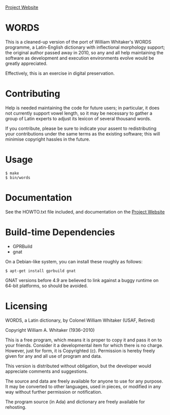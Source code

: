 [Project Website](http://mk270.github.io/whitakers-words/)

WORDS
=====

This is a cleaned-up version of the port of William Whitaker's WORDS
programme, a Latin-English dictionary with inflectional morphology
support; the original author passed away in 2010, so any and all help
maintaining the software as development and execution environments evolve
would be greatly appreciated.

Effectively, this is an exercise in digital preservation.

Contributing
============

Help is needed maintaining the code for future users; in particular, it
does not currently support vowel length, so it may be necessary to gather
a group of Latin experts to adjust its lexicon of several thousand words.

If you contribute, please be sure to indicate your assent to redistributing
your contributions under the same terms as the existing software; this
will minimise copyright hassles in the future.

Usage
=====

    $ make
    $ bin/words

Documentation
=============

See the HOWTO.txt file included, 
and documentation on the [Project Website](http://mk270.github.io/whitakers-words/operational.html)


Build-time Dependencies
=======================

* GPRBuild
* gnat

On a Debian-like system, you can install these roughly as follows:

    $ apt-get install gprbuild gnat

GNAT versions before 4.9 are believed to link against a buggy runtime on
64-bit platforms, so should be avoided.

Licensing
=========

WORDS, a Latin dictionary, by Colonel William Whitaker (USAF, Retired)

Copyright William A. Whitaker (1936–2010)

This is a free program, which means it is proper to copy it and pass
it on to your friends. Consider it a developmental item for which
there is no charge. However, just for form, it is Copyrighted
(c). Permission is hereby freely given for any and all use of program
and data.

This version is distributed without obligation, but the developer
would appreciate comments and suggestions.

The source and data are freely available for anyone to use for any 
purpose. It may be converted to other languages, used in pieces, or 
modified in any way without further permission or notification. 

The program source (in Ada) and dictionary are freely available for
rehosting.
